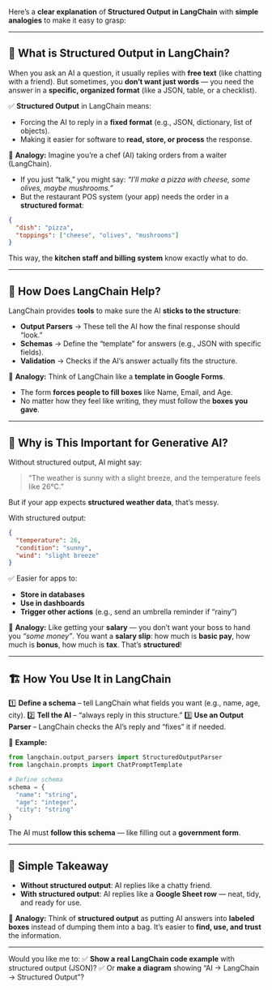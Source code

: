Here’s a **clear explanation** of **Structured Output in LangChain** with **simple analogies** to make it easy to grasp:

---

## 🌟 **What is Structured Output in LangChain?**

When you ask an AI a question, it usually replies with **free text** (like chatting with a friend).
But sometimes, you **don’t want just words** — you need the answer in a **specific, organized format** (like a JSON, table, or a checklist).

✅ **Structured Output** in LangChain means:

* Forcing the AI to reply in a **fixed format** (e.g., JSON, dictionary, list of objects).
* Making it easier for software to **read, store, or process** the response.

📌 **Analogy:**
Imagine you’re a chef (AI) taking orders from a waiter (LangChain).

* If you just “talk,” you might say: *“I’ll make a pizza with cheese, some olives, maybe mushrooms.”*
* But the restaurant POS system (your app) needs the order in a **structured format**:

```json
{
  "dish": "pizza",
  "toppings": ["cheese", "olives", "mushrooms"]
}
```

This way, the **kitchen staff and billing system** know exactly what to do.

---

## 🔧 **How Does LangChain Help?**

LangChain provides **tools** to make sure the AI **sticks to the structure**:

* **Output Parsers** → These tell the AI how the final response should “look.”
* **Schemas** → Define the “template” for answers (e.g., JSON with specific fields).
* **Validation** → Checks if the AI’s answer actually fits the structure.

📌 **Analogy:**
Think of LangChain like a **template in Google Forms**.

* The form **forces people to fill boxes** like Name, Email, and Age.
* No matter how they feel like writing, they must follow the **boxes you gave**.

---

## 🤖 **Why is This Important for Generative AI?**

Without structured output, AI might say:

> “The weather is sunny with a slight breeze, and the temperature feels like 26°C.”

But if your app expects **structured weather data**, that’s messy.

With structured output:

```json
{
  "temperature": 26,
  "condition": "sunny",
  "wind": "slight breeze"
}
```

✅ Easier for apps to:

* **Store in databases**
* **Use in dashboards**
* **Trigger other actions** (e.g., send an umbrella reminder if “rainy”)

📌 **Analogy:**
Like getting your **salary** — you don’t want your boss to hand you *“some money”*.
You want a **salary slip**: how much is **basic pay**, how much is **bonus**, how much is **tax**. That’s **structured**!

---

## 🏗 **How You Use It in LangChain**

1️⃣ **Define a schema** – tell LangChain what fields you want (e.g., name, age, city).
2️⃣ **Tell the AI** – “always reply in this structure.”
3️⃣ **Use an Output Parser** – LangChain checks the AI’s reply and “fixes” it if needed.

📌 **Example:**

```python
from langchain.output_parsers import StructuredOutputParser
from langchain.prompts import ChatPromptTemplate

# Define schema
schema = {
  "name": "string",
  "age": "integer",
  "city": "string"
}
```

The AI must **follow this schema** — like filling out a **government form**.

---

## 🎯 **Simple Takeaway**

* **Without structured output**: AI replies like a chatty friend.
* **With structured output**: AI replies like a **Google Sheet row** — neat, tidy, and ready for use.

📌 **Analogy:**
Think of **structured output** as putting AI answers into **labeled boxes** instead of dumping them into a bag. It’s easier to **find, use, and trust** the information.

---

Would you like me to:
✅ **Show a real LangChain code example** with structured output (JSON)?
✅ Or **make a diagram** showing “AI → LangChain → Structured Output”?
